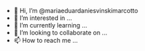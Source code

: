 - 👋 Hi, I’m @mariaeduardaniesvinskimarcotto
- 👀 I’m interested in ...
- 🌱 I’m currently learning ...
- 💞️ I’m looking to collaborate on ...
- 📫 How to reach me ...

<!---
mariaeduardaniesvinskimarcotto/mariaeduardaniesvinskimarcotto is a ✨ special ✨ repository because its `README.md` (this file) appears on your GitHub profile.
You can click the Preview link to take a look at your changes.
--->
